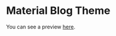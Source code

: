 # Material Blog Theme
You can see a preview [here](https://andresn-su.github.io/material-blog-theme/).

